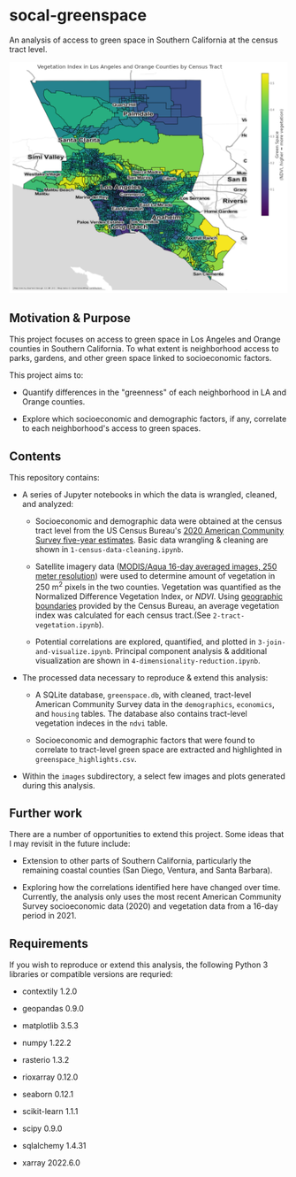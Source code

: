 # socal-greenspace
 An analysis of access to green space in Southern California at the census tract level.

![Map of census tracts in Los Angeles and Orange Counties, color-coded by vegetation index.](https://github.com/jhirner/socal-greenspace/blob/95d5d0f2399121c3afa27c6fedb71566eb991f92/images/map.png "Vegetation Index in LA and Orange Counties")

## Motivation & Purpose
This project focuses on access to green space in Los Angeles and Orange counties in Southern California. To what extent is neighborhood access to parks, gardens, and other green space linked to socioeconomic factors.

This project aims to:

* Quantify differences in the "greenness" of each neighborhood in LA and Orange counties.

* Explore which socioeconomic and demographic factors, if any, correlate to each neighborhood's access to green spaces.


## Contents
This repository contains:

* A series of Jupyter notebooks in which the data is wrangled, cleaned, and analyzed:

    * Socioeconomic and demographic data were obtained at the census tract level from the US Census Bureau's [2020 American Community Survey five-year estimates](https://www.census.gov/programs-surveys/acs/news/data-releases/2020/release-schedule.html). Basic data wrangling & cleaning are shown in `1-census-data-cleaning.ipynb`.

    * Satellite imagery data ([MODIS/Aqua 16-day averaged images, 250 meter resolution](https://lpdaac.usgs.gov/products/myd13q1v061/)) were used to determine amount of vegetation in 250 m<sup>2</sup> pixels in the two counties. Vegetation was quantified as the Normalized Difference Vegetation Index, or *NDVI*. Using [geographic boundaries](https://www.census.gov/geographies/mapping-files/time-series/geo/tiger-line-file.2020.html) provided by the Census Bureau, an average vegetation index was calculated for each census tract.(See `2-tract-vegetation.ipynb`).

    * Potential correlations are explored, quantified, and plotted in `3-join-and-visualize.ipynb`. Principal component analysis & additional visualization are shown in `4-dimensionality-reduction.ipynb`.

* The processed data necessary to reproduce & extend this analysis:

    * A SQLite database, `greenspace.db`, with cleaned, tract-level American Community Survey data in the `demographics`, `economics`, and `housing` tables. The database also contains tract-level vegetation indeces in the `ndvi` table.

    * Socioeconomic and demographic factors that were found to correlate to tract-level green space are extracted and highlighted in `greenspace_highlights.csv`.

* Within the `images` subdirectory, a select few images and plots generated during this analysis.


## Further work
There are a number of opportunities to extend this project. Some ideas that I may revisit in the future include:

* Extension to other parts of Southern California, particularly the remaining coastal counties (San Diego, Ventura, and Santa Barbara).

* Exploring how the correlations identified here have changed over time. Currently, the analysis only uses the most recent American Community Survey socioeconomic data (2020) and vegetation data from a 16-day period in 2021.

## Requirements
If you wish to reproduce or extend this analysis, the following Python 3 libraries or compatible versions are requried:

* contextily 1.2.0

* geopandas 0.9.0

* matplotlib 3.5.3

* numpy 1.22.2

* rasterio 1.3.2

* rioxarray 0.12.0

* seaborn 0.12.1

* scikit-learn 1.1.1

* scipy 0.9.0

* sqlalchemy 1.4.31

* xarray 2022.6.0
